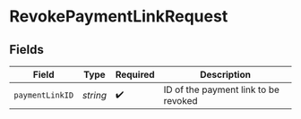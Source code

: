 # RevokePaymentLinkRequest


## Fields

| Field                                | Type                                 | Required                             | Description                          |
| ------------------------------------ | ------------------------------------ | ------------------------------------ | ------------------------------------ |
| `paymentLinkID`                      | *string*                             | :heavy_check_mark:                   | ID of the payment link to be revoked |